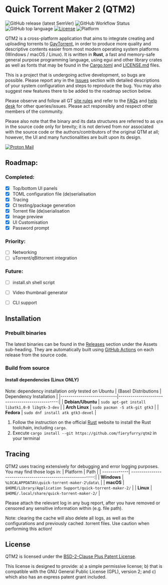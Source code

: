 # Quick Torrent Maker 2 (QTM2)

![GitHub release (latest SemVer)](https://img.shields.io/github/v/release/fieryfurry/qtm2)
![GitHub Workflow Status](https://img.shields.io/github/actions/workflow/status/fieryfurry/qtm2/rust.yml?logo=github)
![GitHub top language](https://img.shields.io/github/languages/top/fieryfurry/qtm2?color=orange&logo=rust&logoColor=orange)
[![License](https://img.shields.io/badge/license-BSD--2--Clause%20Plus%20Patent-green)](https://spdx.org/licenses/BSD-2-Clause-Patent.html)
![Platform](https://img.shields.io/badge/platform-windows%20%7C%20macos%20%7C%20linux-lightgrey)

QTM2 is a cross-platform application that aims to integrate creating and uploading torrents to [GayTorrent](https://www.gaytor.rent/), in order to produce more quality and descriptive contents easier from most modern operating system platforms (Windows / macOS / Linux). It is written in **Rust**, a fast and memory-safe general purpose programming language, using egui and other library crates as well as fonts that may be found in the [Cargo.toml](Cargo.toml) and [LICENSE.md](LICENSE.md) files.

This is a project that is undergoing active development, so bugs are possible. Please report any in the [Issues](https://github.com/fieryfurry/qtm2/issues) section with detailed descriptions of your system configuration and steps to reproduce the bug. You may also suggest new features there to be added to the roadmap section below. 

Please observe and follow all GT [site rules](https://www.gaytor.rent/rules.php) and refer to the [FAQs](https://www.gaytor.rent/faq.php) and [help desk](https://www.gaytor.rent/helpdesk.php) for other queries/issues. Please act responsibly and respect other members of the community.

Please also note that the binary and its data structures are referred to as `qtm` in the source code only for brevity; it is not derived from nor associated with the source code or the authors/contributors of the original QTM at all; however, the UI and many functionalities are built upon its design.

[![Proton Mail](https://img.shields.io/badge/ProtonMail-8B89CC?style=for-the-badge&logo=protonmail&logoColor=white)](mailto:fiery.furry@proton.me)

## Roadmap:

### Completed:
- [x] Top/bottom UI panels
- [x] TOML configuration file (de)serialisation
- [x] Tracing
- [x] CI testing/package generation
- [x] Torrent file (de)serialisation
- [x] Image preview
- [x] UI Customisation
- [x] Password prompt

### Priority:
- [ ] Networking
- [ ] uTorrent/qBittorrent integration

### Future:
- [ ] install.sh shell script
- [ ] Video thumbnail generator
- [ ] CLI support


## Installation
### Prebuilt binaries
The latest binaries can be found in the [Releases](https://github.com/fieryfurry/qtm2/releases) section under the Assets sub-heading. They are automatically built using [GitHub Actions](https://github.com/fieryfurry/qtm2/actions/workflows/release.yml) on each release from the source code.

### Build from source
#### Install dependencies (Linux ONLY)
Note: dependency installation _only_ tested on Ubuntu
| (Base) Distributions       | Dependency Installation                         |
|----------------------------|------------------------------------------------:|
| **Debian/Ubuntu**          | `sudo apt-get install libatk1.0-0 libgtk-3-dev` |
| **Arch Linux**             | `sudo pacman -S atk-git gtk3`                   |
| **Fedora**                 | `sudo dnf install atk gtk3-devel`               |

1. Follow the instruction on the official [Rust](https://www.rust-lang.org/tools/install) website to install the Rust toolchain, including `cargo`.
2. Execute `cargo install --git https://github.com/fieryfurry/qtm2` in your terminal

## Tracing
QTM2 uses tracing extensively for debugging and error logging purposes. You may find those logs in:
| Platform     | Path                                                        |
| -------------| -----------------------------------------------------------:|
| **Windows**  | `%LOCALAPPDATA%\quick-torrent-maker-2\data\`                |
| **macOS**    | `$HOME/Library/Application Support/quick-torrent-maker-2/`  |
| **Linux**    | `$HOME/.local/share/quick-torrent-maker-2/`                 |

Please attach the relevant log in any bug report, after you have removed or censored any sensitive information within (e.g. file path). 

Note: clearing the cache will also delete all logs, as well as the configurations and previously cached .torrent files. Use caution when performing this action!


## License
QTM2 is licensed under the [BSD-2-Clause Plus Patent License](https://spdx.org/licenses/BSD-2-Clause-Patent.html). 

This license is designed to provide: a) a simple permissive license; b) that is compatible with the GNU General Public License (GPL), version 2; and c) which also has an express patent grant included. 
